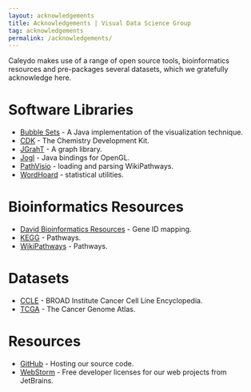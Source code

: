 ```yaml
---
layout: acknowledgements
title: Acknowledgements | Visual Data Science Group
tag: acknowledgements
permalink: /acknowledgements/
---
```


Caleydo makes use of a range of open source tools, bioinformatics resources and pre-packages several datasets, which we gratefully acknowledge here.

# Software Libraries

* [Bubble Sets](https://github.com/JosuaKrause/Bubble-Sets) - A Java implementation of the visualization technique.
* [CDK](https://sourceforge.net/projects/cdk/) - The Chemistry Development Kit.
* [JGrahT](https://jgrapht.org/) - A graph library.
* [Jogl](https://jogamp.org/jogl/www/) - Java bindings for OpenGL.
* [PathVisio](https://www.pathvisio.org/) - loading and parsing WikiPathways.
* [WordHoard](http://wordhoard.northwestern.edu/) - statistical utilities.

# Bioinformatics Resources

* [David Bioinformatics Resources](http://david.abcc.ncifcrf.gov/) - Gene ID mapping.
* [KEGG](http://www.genome.jp/kegg/pathway.html) - Pathways.
* [WikiPathways](https://www.wikipathways.org/index.php/WikiPathways) - Pathways.

# Datasets

* [CCLE](https://www.broadinstitute.org/software/cprg/?q=node/11) - BROAD Institute Cancer Cell Line Encyclopedia.
* [TCGA](https://cancergenome.nih.gov/) - The Cancer Genome Atlas.

# Resources

* [GitHub](https://github.com/) - Hosting our source code.
* [WebStorm](https://www.jetbrains.com/webstorm/) - Free developer licenses for our web projects from JetBrains.
